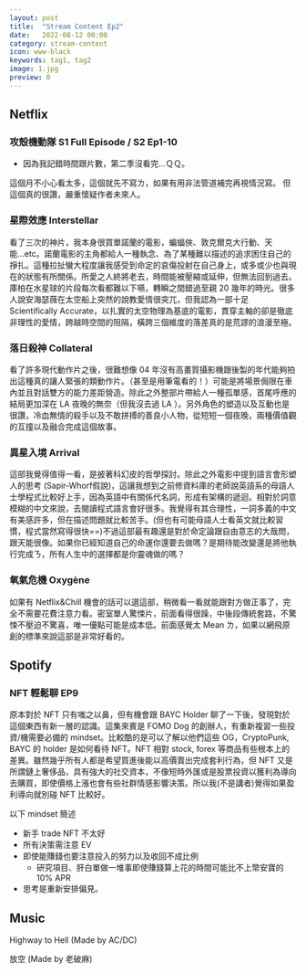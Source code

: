 ```yaml
---
layout: post
title:  "Stream Content Ep2"
date:   2022-08-12 00:00
category: stream-content
icon: www-black
keywords: tag1, tag2
image: 1.jpg
preview: 0
---
```

## Netflix

### 攻殼機動隊 S1 Full Episode / S2 Ep1-10
* 因為我記錯時間跟片數，第二季沒看完...ＱＱ。

這個月不小心看太多，這個就先不寫ㄌ，如果有用非法管道補完再視情況寫。
但這個真的很讚，嚴重懷疑作者未來人。

### 星際效應 Interstellar
看了三次的神片，我本身很買單諾蘭的電影，蝙蝠俠、敦克爾克大行動、天能...etc。諾蘭電影的主角都給人一種執念、為了某種難以描述的追求困住自己的掙扎。這種拉扯蠻大程度讓我感受到命定的哀傷投射在自己身上，或多或少也與現在的狀態有所關係。所愛之人終將老去，時間能被壓縮或延伸，但無法回到過去。庫柏在水星球的片段每次看都難以下嚥，轉瞬之間錯過至親 20 幾年的時光。很多人說安海瑟薇在太空船上突然的說教愛情很突兀，但我認為一部十足 Scientifically Accurate，以扎實的太空物理為基底的電影，貫穿主軸的卻是徹底非理性的愛情，跨越時空間的阻隔，橫跨三個維度的落差真的是荒謬的浪漫至極。

### 落日殺神 Collateral
看了許多現代動作片之後，很難想像 04 年沒有高畫質攝影機跟後製的年代能夠拍出這種真的讓人緊張的類動作片。（甚至是用筆電看的！）可能是將場景侷限在車內並且對話雙方的能力差距營造。除此之外整部片帶給人一種孤單感，首尾呼應的結局更加深在 LA 夜晚的無奈（但我沒去過 LA ）。另外角色的塑造以及互動也是很讚，冷血無情的殺手以及不敢拼搏的善良小人物，從短短一個夜晚，兩種價值觀的互撞以及融合完成這個故事。

### 異星入境 Arrival
這部我覺得值得一看，是披著科幻皮的哲學探討。除此之外電影中提到語言會形塑人的思考 (Sapir-Whorf假說)，這讓我想到之前修資料庫的老師說英語系的母語人士學程式比較好上手，因為英語中有關係代名詞，形成有架構的遞迴。相對於詞意模糊的中文來說，去閱讀程式語言會好很多。我覺得有其合理性，一詞多義的中文有美感許多，但在描述問題就比較苦手。(但也有可能母語人士看英文就比較習慣，程式當然寫得很快==)不過這部最有趣還是對於命定論跟自由意志的大哉問，跟天能很像。如果你已經知道自己的命運你還要去做嗎？是期待能改變還是將他執行完成ㄋ，所有人生中的選擇都是你靈魂做的嗎？

### 氧氣危機 Oxygène
如果有 Netflix&Chill 機會的話可以選這部，稍微看一看就能跟對方做正事了，完全不需要花費注意力看。密室單人驚悚片，前面看得很躁，中後段傳統套路，不驚悚不壓迫不驚喜，唯一優點可能是成本低。前面感覺太 Mean ㄌ，如果以網飛原創的標準來說這部是非常好看的。

## Spotify
### NFT 輕鬆聊 EP9
原本對於 NFT 只有嗤之以鼻，但有機會跟 BAYC Holder 聊了一下後，發現對於這個東西有新一層的認識。這集來賓是 FOMO Dog 的創辦人，有重新複習一些投資/機需要必備的 mindset。比較酷的是可以了解以他們這些 OG，CryptoPunk, BAYC 的 holder 是如何看待 NFT。NFT 相對 stock, forex 等商品有些根本上的差異。雖然幾乎所有人都是希望買進後能以高價賣出完成套利行為，但 NFT 又是所謂鏈上奢侈品，具有強大的社交資本，不像短時外匯或是股票投資以獲利為導向去購買，即使價格上漲也會有些社群情感影響決策。所以我(不是講者)覺得如果盈利導向就別碰 NFT 比較好。

以下 mindset 簡述
* 新手 trade NFT 不太好
* 所有決策需注意 EV
* 即使能賺錢也要注意投入的努力以及收回不成比例
    * 研究項目、肝白單做一堆事即使賺錢算上花的時間可能比不上幣安寶的 10% APR
* 思考是重新安排偏見。

## Music

Highway to Hell (Made by AC/DC)

放空 (Made by 老破麻)